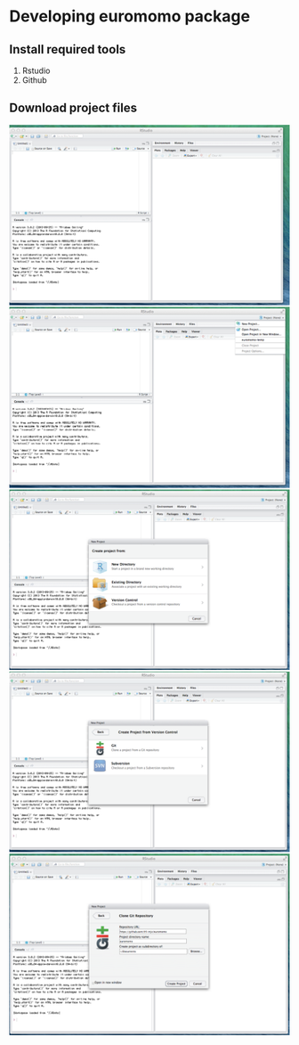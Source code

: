 Developing euromomo package
===========================

Install required tools
----------------------

1. Rstudio
2. Github

Download project files
----------------------

![pic 1](rstudio1.png)
![pic 2](rstudio2.png)
![pic 3](rstudio3.png)
![pic 4](rstudio4.png)
![pic 5](rstudio5.png)
